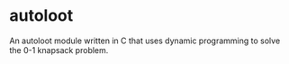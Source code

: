 # autoloot
An autoloot module written in C that uses dynamic programming to solve the 0-1 knapsack problem.
